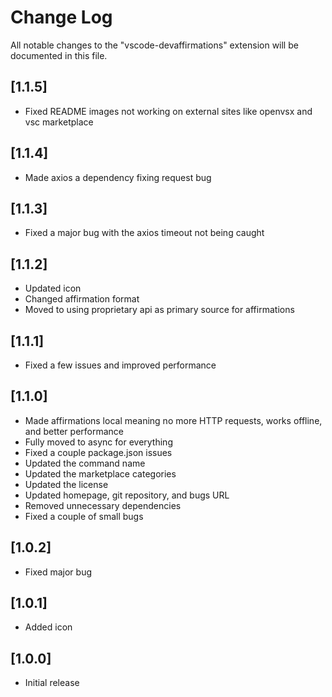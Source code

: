# Change Log

All notable changes to the "vscode-devaffirmations" extension will be documented in this file.

## [1.1.5]

-   Fixed README images not working on external sites like openvsx and vsc marketplace

## [1.1.4]

-   Made axios a dependency fixing request bug

## [1.1.3]

-   Fixed a major bug with the axios timeout not being caught

## [1.1.2]

-   Updated icon
-   Changed affirmation format
-   Moved to using proprietary api as primary source for affirmations

## [1.1.1]

-   Fixed a few issues and improved performance

## [1.1.0]

-   Made affirmations local meaning no more HTTP requests, works offline, and better performance
-   Fully moved to async for everything
-   Fixed a couple package.json issues
-   Updated the command name
-   Updated the marketplace categories
-   Updated the license
-   Updated homepage, git repository, and bugs URL
-   Removed unnecessary dependencies
-   Fixed a couple of small bugs

## [1.0.2]

-   Fixed major bug

## [1.0.1]

-   Added icon

## [1.0.0]

-   Initial release
